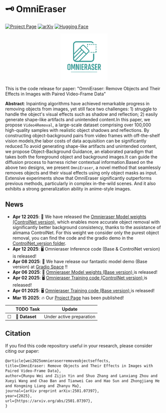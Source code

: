 # 🗝 OmniEraser

[![Project Page](https://img.shields.io/badge/Project-Page-green.svg)](https://pris-cv.github.io/Omnieraser/)
[![arXiv](https://img.shields.io/badge/arXiv-2501.07397-b31b1b.svg)](https://arxiv.org/pdf/2501.07397)
[![Hugging Face](https://img.shields.io/badge/Demo-🤗%20Hugging%20Face-blue)](https://huggingface.co/spaces/theSure/Omnieraser)

<p align = "center">
<img  src="static\images\logo_transparent.png" width="150" />
</p>

This is the code release for paper: "OmniEraser: Remove Objects and Their Effects in Images with Paired Video-Frame Data" 

**Abstract**: Inpainting algorithms have achieved remarkable progress in removing objects from images, yet still face two challenges: 1) struggle to handle the object's visual effects such as shadow and reflection; 2) easily generate shape-like artifacts and unintended content.In this paper, we propose `Video4Removal`, a large-scale dataset comprising over 100,000 high-quality samples with realistic object shadows and reflections. By constructing object-background pairs from video frames with off-the-shelf vision models,the labor costs of data acquisition can be significantly reduced.To avoid generating shape-like artifacts and unintended content, we propose Object-Background Guidance, an elaborated paradigm that takes both the foreground object and background images.It can guide the diffusion process to harness richer contextual information.Based on the above two designs, we present `OmniEraser`, a novel method that seamlessly removes objects and their visual effects using only object masks as input. Extensive experiments show that OmniEraser significantly outperforms previous methods, particularly in complex in-the-wild scenes. And it also exhibits a strong generalization ability in anime-style images.

## News

- **Apr 12 2025**: 🎯 We have released the [Omnieraser Model weights (ControlNet version)](https://huggingface.co/theSure/Omnieraser_Controlnet_version/tree/main), which enables more accurate object removal with significantly better background consistency, thanks to the assistance of alimama ControlNet. For this weight we consider only the purest object removal, you can find the code and the gradio demo in the [ControlNet_version folder](https://github.com/PRIS-CV/Omnieraser/tree/main/ControlNet_version).
- **Apr 12 2025**: 🖥️ Omnieraser Inference code (Base & ControlNet version) is released!
- **Apr 08 2025**: 🤗 We have release our fantastic model demo (Base version) at [Gradio Space](https://huggingface.co/spaces/theSure/Omnieraser) !!
- **Apr 06 2025**: 🎯 [Omnieraser Model weights (Base version) ](https://huggingface.co/theSure/Omnieraser/tree/main) is released!
- **Apr 02 2025**: 🖥️ [Omnieraser Training code (ControlNet version) ](https://github.com/PRIS-CV/Omnieraser/tree/main/ControlNet_version) is released!
- **Apr 01 2025**: 🖥️ [Omnieraser Training code (Base version) ](https://github.com/PRIS-CV/Omnieraser/tree/main/) is released!
- **Mar 15 2025**: 🔥 Our [Project Page](https://pris-cv.github.io/Omnieraser/) has been published!

|     | TODO Task     | Update                   |
| --- | ------------- | ------------------------ |
| ☐   | 📂 **Dataset** | Under active preparation |

## Citation

If you find this code repository useful in your research, please consider citing our paper:

```
@article{wei2025omnieraserremoveobjectseffects,
title={OmniEraser: Remove Objects and Their Effects in Images with Paired Video-Frame Data},
author={Runpu Wei and Zijin Yin and Shuo Zhang and Lanxiang Zhou and Xueyi Wang and Chao Ban and Tianwei Cao and Hao Sun and Zhongjiang He and Kongming Liang and Zhanyu Ma},
journal={arXiv preprint arXiv:2501.07397},
year={2025},
url={https://arxiv.org/abs/2501.07397},
}
```
